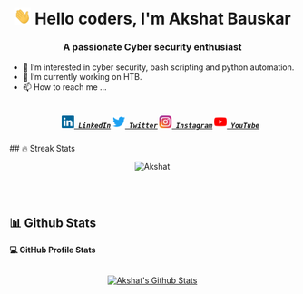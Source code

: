 <h1 align="center"><img src="https://raw.githubusercontent.com/ABSphreak/ABSphreak/master/gifs/Hi.gif" width="30px" /> Hello coders, I'm Akshat Bauskar </h1>
<h3 align="center">A passionate Cyber security enthusiast </h3>


- 👀 I’m interested in cyber security, bash scripting and python automation.
- 🌱 I’m currently working on HTB.
- 📫 How to reach me ...

<h5 align="center">
  <code>
    <a href="https://www.linkedin.com/in/akshat-bauskar-990356163/" title="LinkedIn Profile"><img height="22" width="22" src="https://github.com/Dheerajmadhukar/Dheerajmadhukar/blob/main/img/linkedin.svg"> LinkedIn</a></code>
  <code><a href="https://twitter.com/AkshatBauskar" title="Twitter Profile"><img height="22" width="22" src="https://github.com/Dheerajmadhukar/Dheerajmadhukar/blob/main/img/twitter.svg"> Twitter</a></code>
  <code><a href="https://www.instagram.com/techworld_security/" title="Instagram Profile"><img height="22" width="22" src="https://github.com/Dheerajmadhukar/Dheerajmadhukar/blob/main/img/instagram.svg"> Instagram</a></code>
  <code><a href="https://www.youtube.com/channel/UCCFlaXRcwuL-_zU9E90lOig"><img alt="YouTube" title="YouTube" height="22" width="22" src="https://github.com/Dheerajmadhukar/Dheerajmadhukar/blob/main/img/youtube.svg"> YouTube</a></code>
</h5>
## 🔥 Streak Stats
<p align="center"><img src="https://github-readme-streak-stats.herokuapp.com/?user=akshatbauskar27&theme=algolia" alt="Akshat" /></p>

<br>
<br>

## 📊 Github Stats



  <summary><b>💻 GitHub Profile Stats</b></summary>
  <br/>
  <p align="center">
    <a href="https://github.com/anuraghazra/github-readme-stats"><img alt="Akshat's Github Stats" src="https://github-readme-stats.vercel.app/api?username=akshatbauskar27&show_icons=true&count_private=true&theme=algolia" height="192px"/></a>
<br/>

 
<!---  ![Visitor Count](https://profile-counter.glitch.me/{akshatbauskar27}/count.svg) --->


 
<br/>
<!---
akshatbauskar27/akshatbauskar27 is a ✨ special ✨ repository because its `README.md` (this file) appears on your GitHub profile.
You can click the Preview link to take a look at your changes.
--->

